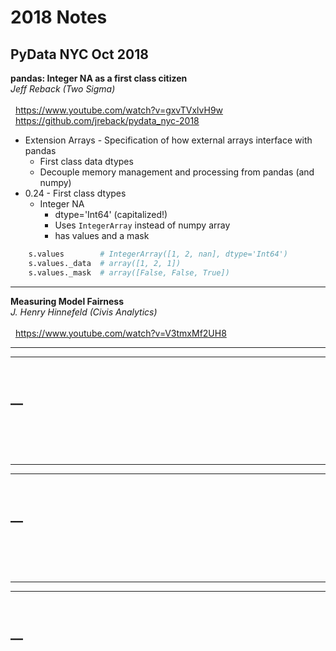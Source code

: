 # 2018 Notes

## PyData NYC Oct 2018

**pandas: Integer NA as a first class citizen**
<br/>_Jeff Reback (Two Sigma)_<br/>
<br/>&nbsp;&nbsp;https://www.youtube.com/watch?v=gxvTVxlvH9w
<br/>&nbsp;&nbsp;https://github.com/jreback/pydata_nyc-2018

 - Extension Arrays - Specification of how external arrays interface with pandas
   - First class data dtypes
   - Decouple memory management and processing from pandas (and numpy)
 - 0.24 - First class dtypes
   - Integer NA
     - dtype='Int64' (capitalized!)
     - Uses `IntegerArray` instead of numpy array
     - has values and a mask
```python
    s.values        # IntegerArray([1, 2, nan], dtype='Int64')
    s.values._data  # array([1, 2, 1])
    s.values._mask  # array([False, False, True])
```
 
<hr>

**Measuring Model Fairness**
<br/>_J. Henry Hinnefeld (Civis Analytics)_<br/>
<br/>&nbsp;&nbsp;https://www.youtube.com/watch?v=V3tmxMf2UH8

<hr>

****
<br/>__<br/>
<br/>&nbsp;&nbsp;
<br/>&nbsp;&nbsp;
 - 

<hr>

****
<br/>__<br/>
<br/>&nbsp;&nbsp;
<br/>&nbsp;&nbsp;
 - 

<hr>

****
<br/>__<br/>
<br/>&nbsp;&nbsp;
<br/>&nbsp;&nbsp;
 - 

